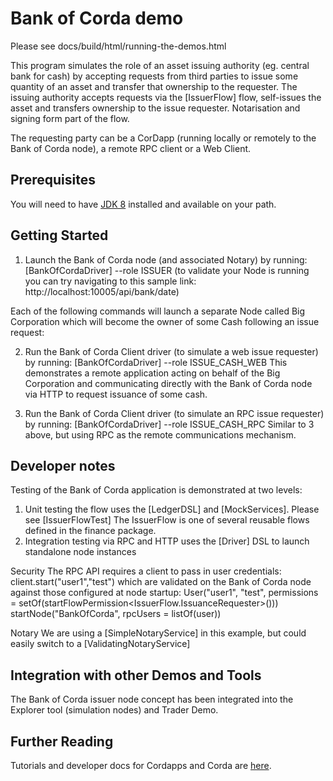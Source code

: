 # Bank of Corda demo
Please see docs/build/html/running-the-demos.html

This program simulates the role of an asset issuing authority (eg. central bank for cash) by accepting requests
from third parties to issue some quantity of an asset and transfer that ownership to the requester.
The issuing authority accepts requests via the [IssuerFlow] flow, self-issues the asset and transfers
ownership to the issue requester. Notarisation and signing form part of the flow.

The requesting party can be a CorDapp (running locally or remotely to the Bank of Corda node), a remote RPC client or
a Web Client.

## Prerequisites

You will need to have [JDK 8](http://www.oracle.com/technetwork/java/javase/downloads/jdk8-downloads-2133151.html) 
installed and available on your path.

## Getting Started

1. Launch the Bank of Corda node (and associated Notary) by running:
[BankOfCordaDriver] --role ISSUER
(to validate your Node is running you can try navigating to this sample link: http://localhost:10005/api/bank/date)

Each of the following commands will launch a separate Node called Big Corporation which will become the owner
of some Cash following an issue request:

2. Run the Bank of Corda Client driver (to simulate a web issue requester) by running:
[BankOfCordaDriver] --role ISSUE_CASH_WEB
This demonstrates a remote application acting on behalf of the Big Corporation and communicating directly with the
Bank of Corda node via HTTP to request issuance of some cash.

3. Run the Bank of Corda Client driver (to simulate an RPC issue requester) by running:
[BankOfCordaDriver] --role ISSUE_CASH_RPC
Similar to 3 above, but using RPC as the remote communications mechanism.

## Developer notes

Testing of the Bank of Corda application is demonstrated at two levels:
1. Unit testing the flow uses the [LedgerDSL] and [MockServices]. Please see [IssuerFlowTest]
   The IssuerFlow is one of several reusable flows defined in the finance package.
2. Integration testing via RPC and HTTP uses the [Driver] DSL to launch standalone node instances

Security
The RPC API requires a client to pass in user credentials:
    client.start("user1","test")
which are validated on the Bank of Corda node against those configured at node startup:
    User("user1", "test", permissions = setOf(startFlowPermission<IssuerFlow.IssuanceRequester>()))
    startNode("BankOfCorda", rpcUsers = listOf(user))

Notary
We are using a [SimpleNotaryService] in this example, but could easily switch to a [ValidatingNotaryService]

## Integration with other Demos and Tools

The Bank of Corda issuer node concept has been integrated into the Explorer tool (simulation nodes) and Trader Demo.

## Further Reading

Tutorials and developer docs for Cordapps and Corda are [here](https://docs.corda.net/).